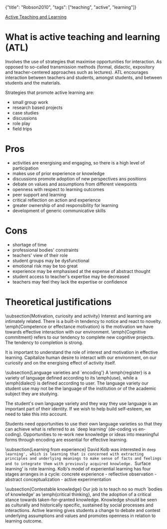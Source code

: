 {"title": "Robson2010", "tags": ["teaching", "active", "learning"]}

[Active Teaching and Learning](http://w3.gre.ac.uk/~bj61/talessi/atl.html)

# What is active teaching and learning (ATL)
Involves the use of strategies that maximise opportunities for interaction. As
opposed to so-called transmission methods (formal, didactic, expository and
teacher-centered approaches such as lectures). ATL encourages interaction
between teachers and students, amongst students, and between students and the
materials.

Strategies that promote active learning are:
* small group work
* research based projects
* case studies
* discussions
* role play
* field trips

# Pros
* activities are energising and engaging, so there is a high level of participation
* makes use of prior experience or knowledge
* discussions promote adoption of new perspectives ans positions
* debate on values and assumptions from different viewpoints
* openness with respect to learning outcomes
* peer support and learning
* critical reflection on action and experience
* greater ownership of and responsibility for learning
* development of generic communicative skills

# Cons
* shortage of time
* professional bodies' constraints
* teachers' view of their role
* student groups may be dysfunctional
* emotional risk may be too great
* experience may be emphasised at the expense of abstract thought
* student access to teacher's expertise may be decreased
* teachers may feel they lack the expertise or confidence

# Theoretical justifications
\subsection{Motivation, curiosity and activity}
Interest and learning are intimately related.  There is a built-in tendency to
notice and react to novelty. \emph{Competence or effectance motivation} is the
motivation we have towards effective interaction with our environment.
\emph{Cognitive commitment} refers to our tendency to complete new cognitive
projects.  The tendency to completion is strong.

It is important to understand the role of interest and motivation in effective
learning.   Capitalize human desire to interact with our environment, on our
curiosity and on the energising effect of activity itself.

\subsection{Language varieties and `encoding'}
A \emph{register} is a variety of language defined according to its \emph{use},
while a \emph{dialect} is defined according to user. The language variety our
student use may not be the language of the institution or of the academic
subject they are studying.

The student's own language variety and they way they use language is an
important part of their identity.   If we wish to help build self-esteem, we
need to take this into account.

Students need opportunities to use their own language varieties so that they can
achieve what is referred to as `deep learning' (de-coding vs en-coding).
Opportunities to re-work new knowledge or ideas into meaningful forms through
encoding are essential for effective learning.

\subsection{Learning from experience}
David Kolb was interested in `deep learning', which is learning that is
concerned with extracting principles and underlying meanings to make sense of
facts and feelings and to integrate them with previously acquired knowledge.
`Surface learning' is rote learning.  Kolb's model of experiential learning has
four stages arranges in a cycle: concrete experience - reflective observation -
abstract conceptualization - active experimentation

\subsection{Contestable knowledge}
Our job is to teach no so much `bodies of knowledge' as \emph{critical
thinking}, and the adoption of a critical stance towards taken-for-granted
knowledge.   Knowledge should be seen as culturally and historically specific,
sustained by social processes and interactions.  Active learning gives students
a change to debate and contest underlying assumptions and values and promotes
openness in relation to learning outcome.
